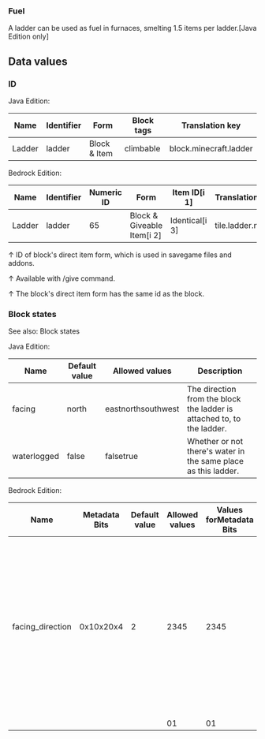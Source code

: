 ### Fuel
A ladder can be used as fuel in furnaces, smelting 1.5 items per ladder.‌[Java Edition  only]

## Data values
### ID
Java Edition:

| Name   | Identifier | Form         | Block tags | Translation key        |
|--------|------------|--------------|------------|------------------------|
| Ladder | ladder     | Block & Item | climbable  | block.minecraft.ladder |

Bedrock Edition:

| Name   | Identifier | Numeric ID | Form                       | Item ID[i 1]   | Translation key  |
|--------|------------|------------|----------------------------|----------------|------------------|
| Ladder | ladder     | 65         | Block & Giveable Item[i 2] | Identical[i 3] | tile.ladder.name |


↑ ID of block's direct item form, which is used in savegame files and addons.

↑ Available with /give command.

↑ The block's direct item form has the same id as the block.


### Block states
See also: Block states

Java Edition:

| Name        | Default value | Allowed values     | Description                                                            |
|-------------|---------------|--------------------|------------------------------------------------------------------------|
| facing      | north         | eastnorthsouthwest | The direction from the block the ladder is attached to, to the ladder. |
| waterlogged | false         | falsetrue          | Whether or not there's water in the same place as this ladder.         |

Bedrock Edition:

| Name             | Metadata Bits | Default value | Allowed values | Values forMetadata Bits | Description                                                                                                                                                     |
|------------------|---------------|---------------|----------------|-------------------------|-----------------------------------------------------------------------------------------------------------------------------------------------------------------|
| facing_direction | 0x10x20x4     | 2             | 2345           | 2345                    | The direction from the block the ladder is attached to, to the ladder.2: Ladder facing north 3: Ladder facing south 4: Ladder facing west 5: Ladder facing east |
|                  |               |               | 01             | 01                      | Unused                                                                                                                                                          |


